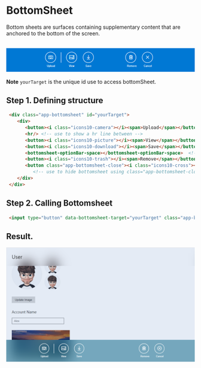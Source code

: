 # BottomSheet


Bottom sheets are surfaces containing supplementary content that are anchored to the bottom of the screen.

<br><img src="img/bottomSheet_default.png" width="580" />

<b>Note</b> ```yourTarget``` is the unique id use to access bottomSheet.

## Step 1. Defining structure

```html
 <div class="app-bottomsheet" id="yourTarget">
    <div>
       <button><i class="icons10-camera"></i><span>Upload</span></button>
       <hr/> <!-- use to show a hr line between -->
       <button><i class="icons10-picture"></i><span>View</span></button>
       <button><i class="icons10-download"></i><span>Save</span></button>               
       <bottomsheet-optionBar-space></bottomsheet-optionBar-space>  <!-- use to show space between -->
       <button><i class="icons10-trash"></i><span>Remove</span></button>
       <button class="app-bottomsheet-close"><i class="icons10-cross"></i><span>Cancel</span></button>  
          <!-- use to hide bottomsheet using class="app-bottomsheet-close" -->
    </div>
 </div>
```
## Step 2. Calling Bottomsheet

```html
 <input type="button" data-bottomsheet-target="yourTarget" class="app-bottomsheet-button" value="Show Bottom Sheet" />
```

## Result. 

<img src="img/bottomSheet_preview.png" width="880" />




